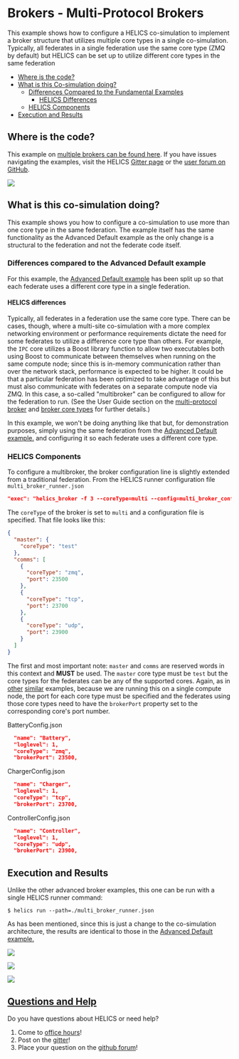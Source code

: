 # Brokers - Multi-Protocol Brokers

This example shows how to configure a HELICS co-simulation to implement a broker structure that utilizes multiple core types in a single co-simulation. Typically, all federates in a single federation use the same core type (ZMQ by default) but HELICS can be set up to utilize different core types in the same federation

- [Where is the code?](#where-is-the-code)
- [What is this Co-simulation doing?](#what-is-this-co-simulation-doing)
  - [Differences Compared to the Fundamental Examples](#differences-compared-to-the-advanced-default-example)
    - [HELICS Differences](#helics-differences)
  - [HELICS Components](#helics-components)
- [Execution and Results](#execution-and-results)

## Where is the code?

This example on [multiple brokers can be found here](https://github.com/GMLC-TDC/HELICS-Examples/tree/main/user_guide_examples/advanced/advanced_brokers/multi_broker). If you have issues navigating the examples, visit the HELICS [Gitter page](https://gitter.im/GMLC-TDC/HELICS) or the [user forum on GitHub](https://github.com/GMLC-TDC/HELICS/discussions).

[![](https://github.com/GMLC-TDC/helics_doc_resources/raw/main/user_guide/advanced_multi_broker_github.png)](https://github.com/GMLC-TDC/HELICS-Examples/tree/main/user_guide_examples/advanced)

## What is this co-simulation doing?

This example shows you how to configure a co-simulation to use more than one core type in the same federation. The example itself has the same functionality as the Advanced Default example as the only change is a structural to the federation and not the federate code itself.

### Differences compared to the Advanced Default example

For this example, the [Advanced Default example](./advanced_default.md) has been split up so that each federate uses a different core type in a single federation.

#### HELICS differences

Typically, all federates in a federation use the same core type. There can be cases, though, where a multi-site co-simulation with a more complex networking environment or performance requirements dictate the need for some federates to utilize a difference core type than others. For example, the `IPC` core utilizes a Boost library function to allow two executables both using Boost to communicate between themselves when running on the same compute node; since this is in-memory communication rather than over the network stack, performance is expected to be higher. It could be that a particular federation has been optimized to take advantage of this but must also communicate with federates on a separate compute node via ZMQ. In this case, a so-called "multibroker" can be configured to allow for the federation to run. (See the User Guide section on the [multi-protocol broker](../../advanced_topics/broker_hierarchies.md) and [broker core types](../../advanced_topics/CoreTypes.md) for further details.)

In this example, we won't be doing anything like that but, for demonstration purposes, simply using the same federation from the [Advanced Default example.](./advanced_default.md) and configuring it so each federate uses a different core type.

### HELICS Components

To configure a multibroker, the broker configuration line is slightly extended from a traditional federation. From the HELICS runner configuration file `multi_broker_runner.json`

```json
"exec": "helics_broker -f 3 --coreType=multi --config=multi_broker_config.json --name=root_broker",
```

The `coreType` of the broker is set to `multi` and a configuration file is specified. That file looks like this:

```json
{
  "master": {
    "coreType": "test"
  },
  "comms": [
    {
      "coreType": "zmq",
      "port": 23500
    },
    {
      "coreType": "tcp",
      "port": 23700
    },
    {
      "coreType": "udp",
      "port": 23900
    }
  ]
}
```

The first and most important note: `master` and `comms` are reserved words in this context and **MUST** be used. The `master` core type must be `test` but the core types for the federates can be any of the supported cores. Again, as in [other](./advanced_brokers_hierarchies.md) [similar](./advanced_brokers_simultaneous.md) examples, because we are running this on a single compute node, the port for each core type must be specified and the federates using those core types need to have the `brokerPort` property set to the corresponding core's port number.

BatteryConfig.json

```json
  "name": "Battery",
  "loglevel": 1,
  "coreType": "zmq",
  "brokerPort": 23500,
```

ChargerConfig.json

```json
  "name": "Charger",
  "loglevel": 1,
  "coreType": "tcp",
  "brokerPort": 23700,
```

ControllerConfig.json

```json
  "name": "Controller",
  "loglevel": 1,
  "coreType": "udp",
  "brokerPort": 23900,
```

## Execution and Results

Unlike the other advanced broker examples, this one can be run with a single HELICS runner command:

```shell-session
$ helics run --path=./multi_broker_runner.json
```

As has been mentioned, since this is just a change to the co-simulation architecture, the results are identical to those in the [Advanced Default example.](./advanced_default.md)

![](https://github.com/GMLC-TDC/helics_doc_resources/raw/main/user_guide/advanced_default_charging_power.png)

![](https://github.com/GMLC-TDC/helics_doc_resources/raw/main/user_guide/advanced_default_estimated_SOCs.png)

![](https://github.com/GMLC-TDC/helics_doc_resources/raw/main/user_guide/advanced_default_battery_SOCs.png)

## [Questions and Help](../../support.md)

Do you have questions about HELICS or need help?

1. Come to [office hours](https://helics.org/HELICSOfficeHours.ics)!
2. Post on the [gitter](https://gitter.im/GMLC-TDC/HELICS)!
3. Place your question on the [github forum](https://github.com/GMLC-TDC/HELICS/discussions)!
